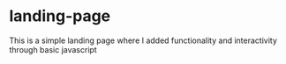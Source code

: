 # landing-page
This is a simple landing page where I added functionality and interactivity through basic javascript
